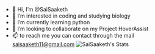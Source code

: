 - 👋 Hi, I’m @SaiSaaketh
- 👀 I’m interested in coding and studying biology
- 🌱 I’m currently learning python
- 💞️ I’m looking to collaborate on my Project HoverAssist
- 📫 to reach me you can contact through the mail saisaaketh11@gmail.com 
![SaiSaaketh's Stats](https://github-readme-stats.vercel.app/api?username=Saisaaketh&show_icons=true)
<!---
SaiSaaketh/SaiSaaketh is a ✨ special ✨ repository because its `README.md` (this file) appears on your GitHub profile.
You can click the Preview link to take a look at your changes.
--->

